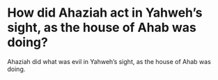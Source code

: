 # How did Ahaziah act in Yahweh’s sight, as the house of Ahab was doing?

Ahaziah did what was evil in Yahweh’s sight, as the house of Ahab was doing.
